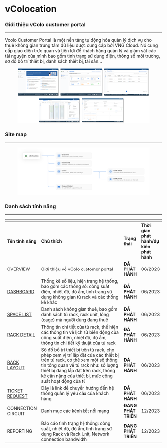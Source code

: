 # vColocation

### Giới thiệu vColo customer portal <a href="#vcolocation-gioithieuvcolocustomerportal" id="vcolocation-gioithieuvcolocustomerportal"></a>

***

Vcolo Customer Portal là một nền tảng tự động hóa quản lý dịch vụ cho thuê không gian trung tâm dữ liệu được cung cấp bởi VNG Cloud. Nó cung cấp giao diện trực quan và tiện lợi để khách hàng quản lý và giám sát các tài nguyên của mình bao gồm tình trạng sử dụng điện, thông số môi trường, sơ đồ bố trí thiết bị, danh sách thiết bị, tài sản…

<figure><img src="../.gitbook/assets/59805703 (1).png" alt=""><figcaption></figcaption></figure>

### Site map <a href="#vcolocation-sitemap" id="vcolocation-sitemap"></a>

***

<figure><img src="../.gitbook/assets/59805796.png" alt=""><figcaption></figcaption></figure>

### Danh sách tính năng <a href="#vcolocation-danhsachtinhnang" id="vcolocation-danhsachtinhnang"></a>

***

<table data-header-hidden><thead><tr><th></th><th width="403"></th><th></th><th></th></tr></thead><tbody><tr><td><strong>Tên tính năng</strong></td><td><strong>Chú thích</strong></td><td><strong>Trạng thái</strong></td><td><strong>Thời gian phát hành/dự kiến phát hành</strong></td></tr><tr><td>OVERVIEW</td><td>Giới thiệu về vColo customer portal</td><td><strong>ĐÃ PHÁT HÀNH</strong></td><td>06/2023</td></tr><tr><td><a href="https://vngctech.atlassian.net/wiki/spaces/VCPUG/pages/878673926">DASHBOARD</a></td><td>Thống kê số liệu, hiện trạng hệ thống, bao gồm các thông số: công suất điện, nhiệt độ, độ ẩm, tình trạng sử dụng không gian tủ rack và các thống kê khác</td><td><strong>ĐÃ PHÁT HÀNH</strong></td><td>06/2023</td></tr><tr><td><a href="https://vngctech.atlassian.net/wiki/spaces/VCPUG/pages/878477322">SPACE LIST</a></td><td>Danh sách không gian thuê, bao gồm danh sách tủ rack, rack unit, lồng (cage) mà người dùng đang thuê</td><td><strong>ĐÃ PHÁT HÀNH</strong></td><td>06/2023</td></tr><tr><td><a href="https://vngctech.atlassian.net/wiki/spaces/VCPUG/pages/878542922">RACK DETAIL</a></td><td>Thông tin chi tiết của tủ rack, thể hiện các thông tin về lịch sử biến động của công suất điện, nhiệt độ, độ ẩm, thông tin chi tiết kỹ thuật của tủ rack</td><td><strong>ĐÃ PHÁT HÀNH</strong></td><td>06/2023</td></tr><tr><td><a href="https://vngctech.atlassian.net/wiki/spaces/VCPUG/pages/879001601">RACK LAYOUT</a></td><td>Sô đồ bố trí thiết bị trên tủ rack, cho phép xem vị trí lắp đặt của các thiết bị trên tủ rack, có thể xem một số thông tin tổng quan về tủ rack như: số lượng thiết bị đang lắp đặt trên rack, thống kê cân nặng của thiết bị, mức công suất hoạt động của tủ</td><td><strong>ĐÃ PHÁT HÀNH</strong></td><td>06/2023</td></tr><tr><td><a href="https://vngctech.atlassian.net/wiki/spaces/VCPUG/pages/882147377">TICKET REQUEST</a></td><td>Đây là link để chuyển hướng đến hệ thống quản lý yêu cầu của khách hàng</td><td><strong>ĐÃ PHÁT HÀNH</strong></td><td>06/2023</td></tr><tr><td>CONNECTION CIRCUIT</td><td>Danh mục các kênh kết nối mạng</td><td><strong>ĐANG PHÁT TRIỂN</strong></td><td>12/2023</td></tr><tr><td>REPORTING</td><td>Báo cáo tình trạng hệ thống: công suất, nhiệt độ, độ ẩm, tình trạng sử dụng Rack và Rack Unit, Network connection bandwidth</td><td><strong>ĐANG PHÁT TRIỂN</strong></td><td>12/2023</td></tr></tbody></table>

